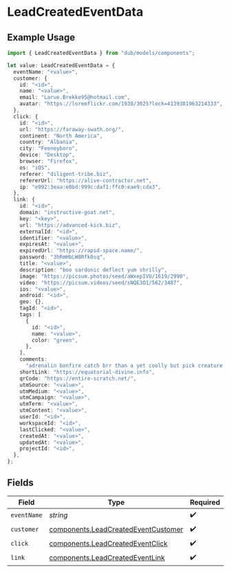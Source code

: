 # LeadCreatedEventData

## Example Usage

```typescript
import { LeadCreatedEventData } from "dub/models/components";

let value: LeadCreatedEventData = {
  eventName: "<value>",
  customer: {
    id: "<id>",
    name: "<value>",
    email: "Larue.Brekke95@hotmail.com",
    avatar: "https://loremflickr.com/1938/3025?lock=4139381963214333",
  },
  click: {
    id: "<id>",
    url: "https://faraway-swath.org/",
    continent: "North America",
    country: "Albania",
    city: "Feeneyboro",
    device: "Desktop",
    browser: "Firefox",
    os: "iOS",
    referer: "diligent-tribe.biz",
    refererUrl: "https://alive-contractor.net",
    ip: "e992:3eaa:e0bd:999c:daf1:ffc0:eae9:cda3",
  },
  link: {
    id: "<id>",
    domain: "instructive-goat.net",
    key: "<key>",
    url: "https://advanced-kick.biz",
    externalId: "<id>",
    identifier: "<value>",
    expiresAt: "<value>",
    expiredUrl: "https://rapid-space.name/",
    password: "3hRmHbLW8Rfk0sq",
    title: "<value>",
    description: "boo sardonic deflect yum shrilly",
    image: "https://picsum.photos/seed/aWxepIVU/1619/2990",
    video: "https://picsum.videos/seed/sNQE3O1/562/3487",
    ios: "<value>",
    android: "<id>",
    geo: {},
    tagId: "<id>",
    tags: [
      {
        id: "<id>",
        name: "<value>",
        color: "green",
      },
    ],
    comments:
      "adrenalin bonfire catch brr than a yet coolly but pick creature with",
    shortLink: "https://equatorial-divine.info",
    qrCode: "https://entire-scratch.net/",
    utmSource: "<value>",
    utmMedium: "<value>",
    utmCampaign: "<value>",
    utmTerm: "<value>",
    utmContent: "<value>",
    userId: "<id>",
    workspaceId: "<id>",
    lastClicked: "<value>",
    createdAt: "<value>",
    updatedAt: "<value>",
    projectId: "<id>",
  },
};
```

## Fields

| Field                                                                                      | Type                                                                                       | Required                                                                                   | Description                                                                                |
| ------------------------------------------------------------------------------------------ | ------------------------------------------------------------------------------------------ | ------------------------------------------------------------------------------------------ | ------------------------------------------------------------------------------------------ |
| `eventName`                                                                                | *string*                                                                                   | :heavy_check_mark:                                                                         | N/A                                                                                        |
| `customer`                                                                                 | [components.LeadCreatedEventCustomer](../../models/components/leadcreatedeventcustomer.md) | :heavy_check_mark:                                                                         | N/A                                                                                        |
| `click`                                                                                    | [components.LeadCreatedEventClick](../../models/components/leadcreatedeventclick.md)       | :heavy_check_mark:                                                                         | N/A                                                                                        |
| `link`                                                                                     | [components.LeadCreatedEventLink](../../models/components/leadcreatedeventlink.md)         | :heavy_check_mark:                                                                         | N/A                                                                                        |